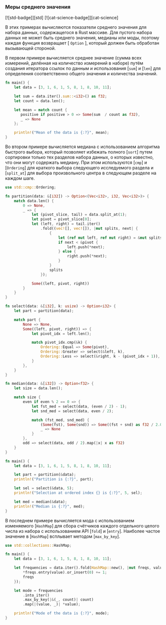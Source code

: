 ### Меры среднего значения

[![std-badge]][std] [![cat-science-badge]][cat-science]

В этих примерах вычисляются показатели среднего значения для набора данных, содержащегося в Rust массиве. Для пустого набора данных не может быть среднего значения, медианы или моды, поэтому каждая функция возвращает [ `Option` ], который должен быть обработан вызывающей стороной.

В первом примере вычисляется среднее значение (сумма всех измерений, делённая на количество измерений в наборе) путём создания итератора ссылок по данным и использования [`sum`] и [`len`] для определения соответственно общего значения и количества значений.

```rust
fn main() {
    let data = [3, 1, 6, 1, 5, 8, 1, 8, 10, 11];

    let sum = data.iter().sum::<i32>() as f32;
    let count = data.len();

    let mean = match count {
       positive if positive > 0 => Some(sum  / count as f32),
       _ => None
    };

    println!("Mean of the data is {:?}", mean);
}
```

Во втором примере вычисляется медиана с использованием алгоритма быстрого выбора, который позволяет избежать полного [`sort`] путем сортировки только тех разделов набора данных, о которых известно, что они могут содержать медиану. При этом используются [`cmp`] и [`Ordering`] для краткого выбора следующего исследуемого раздела и [`split_at`] для выбора произвольного центра в следующем разделе на каждом шаге.

```rust
use std::cmp::Ordering;

fn partition(data: &[i32]) -> Option<(Vec<i32>, i32, Vec<i32>)> {
    match data.len() {
        0 => None,
        _ => {
            let (pivot_slice, tail) = data.split_at(1);
            let pivot = pivot_slice[0];
            let (left, right) = tail.iter()
                .fold((vec![], vec![]), |mut splits, next| {
                    {
                        let (ref mut left, ref mut right) = &mut splits;
                        if next < &pivot {
                            left.push(*next);
                        } else {
                            right.push(*next);
                        }
                    }
                    splits
                });

            Some((left, pivot, right))
        }
    }
}

fn select(data: &[i32], k: usize) -> Option<i32> {
    let part = partition(data);

    match part {
        None => None,
        Some((left, pivot, right)) => {
            let pivot_idx = left.len();

            match pivot_idx.cmp(&k) {
                Ordering::Equal => Some(pivot),
                Ordering::Greater => select(&left, k),
                Ordering::Less => select(&right, k - (pivot_idx + 1)),
            }
        },
    }
}

fn median(data: &[i32]) -> Option<f32> {
    let size = data.len();

    match size {
        even if even % 2 == 0 => {
            let fst_med = select(data, (even / 2) - 1);
            let snd_med = select(data, even / 2);

            match (fst_med, snd_med) {
                (Some(fst), Some(snd)) => Some((fst + snd) as f32 / 2.0),
                _ => None
            }
        },
        odd => select(data, odd / 2).map(|x| x as f32)
    }
}

fn main() {
    let data = [3, 1, 6, 1, 5, 8, 1, 8, 10, 11];

    let part = partition(&data);
    println!("Partition is {:?}", part);

    let sel = select(&data, 5);
    println!("Selection at ordered index {} is {:?}", 5, sel);

    let med = median(&data);
    println!("Median is {:?}", med);
}
```

В последнем примере вычисляется мода с использованием изменяемого [`HashMap`] для сбора счётчиков каждого отдельного целого числа из набора с использованием API [`fold`] и [`entry`]. Наиболее частое значение в [`HashMap`] всплывает методом [`max_by_key`].

```rust
use std::collections::HashMap;

fn main() {
    let data = [3, 1, 6, 1, 5, 8, 1, 8, 10, 11];

    let frequencies = data.iter().fold(HashMap::new(), |mut freqs, value| {
        *freqs.entry(value).or_insert(0) += 1;
        freqs
    });

    let mode = frequencies
        .into_iter()
        .max_by_key(|&(_, count)| count)
        .map(|(value, _)| *value);

    println!("Mode of the data is {:?}", mode);
}
```

